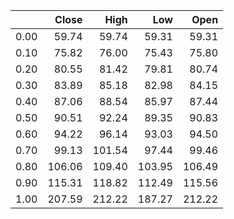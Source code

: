 |      |   Close |   High |    Low |   Open |
|-----:|--------:|-------:|-------:|-------:|
| 0.00 |   59.74 |  59.74 |  59.31 |  59.31 |
| 0.10 |   75.82 |  76.00 |  75.43 |  75.80 |
| 0.20 |   80.55 |  81.42 |  79.81 |  80.74 |
| 0.30 |   83.89 |  85.18 |  82.98 |  84.15 |
| 0.40 |   87.06 |  88.54 |  85.97 |  87.44 |
| 0.50 |   90.51 |  92.24 |  89.35 |  90.83 |
| 0.60 |   94.22 |  96.14 |  93.03 |  94.50 |
| 0.70 |   99.13 | 101.54 |  97.44 |  99.46 |
| 0.80 |  106.06 | 109.40 | 103.95 | 106.49 |
| 0.90 |  115.31 | 118.82 | 112.49 | 115.56 |
| 1.00 |  207.59 | 212.22 | 187.27 | 212.22 |